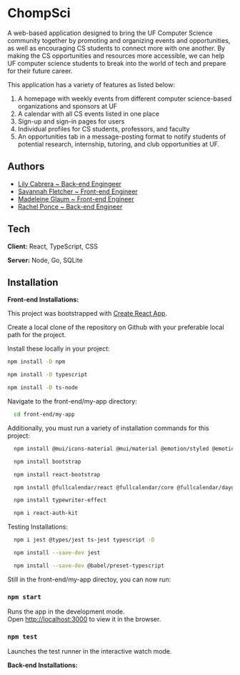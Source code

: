 
# ChompSci

A web-based application designed to bring the UF Computer Science community together by promoting and organizing events and opportunities, as well as encouraging CS students to connect more with one another. By making the CS opportunities and resources more accessible, we can help UF computer science students to break into the world of tech and prepare for their future career.

This application has a variety of features as listed below:

1. A homepage with weekly events from different computer science-based organizations and sponsors at UF
2. A calendar with all CS events listed in one place
3. Sign-up and sign-in pages for users
4. Individual profiles for CS students, professors, and faculty
5. An opportunities tab in a message-posting format to notify students of potential research, internship, tutoring, and club opportunities at UF.
## Authors

- [Lily Cabrera ~ Back-end Engingeer](https://github.com/lilyc1)
- [Savannah Fletcher ~ Front-end Engineer](https://github.com/savannahfletcher)
- [Madeleine Glaum ~ Front-end Engineer](https://github.com/mglaum)
- [Rachel Ponce ~ Back-end Engineer](https://github.com/rachelponce)


## Tech

**Client:** React, TypeScript, CSS

**Server:** Node, Go, SQLite


## Installation

**Front-end Installations:**

This project was bootstrapped with [Create React App](https://github.com/facebook/create-react-app).

Create a local clone of the repository on Github with your preferable local path for the project.

Install these locally in your project:
```bash
npm install -D npm
```
```bash
npm install -D typescript
```
```bash
npm install -D ts-node
```

Navigate to the front-end/my-app directory:
```bash
  cd front-end/my-app
```

Additionally, you must run a variety of installation commands for this project:
  
```bash
  npm install @mui/icons-material @mui/material @emotion/styled @emotion/react
```
```bash
  npm install bootstrap 
```
```bash
  npm install react-bootstrap
```
```bash
  npm install @fullcalendar/react @fullcalendar/core @fullcalendar/daygrid @fullcalendar/interaction @fullcalendar/timegrid
```
```bash
  npm install typewriter-effect
```
```bash
  npm i react-auth-kit
```

Testing Installations: 
```bash
  npm i jest @types/jest ts-jest typescript -D
```
```bash
  npm install --save-dev jest  
```
```bash
  npm install --save-dev @babel/preset-typescript
```

Still in the front-end/my-app directoy, you can now run:

### `npm start`

Runs the app in the development mode.\
Open [http://localhost:3000](http://localhost:3000) to view it in the browser.

### `npm test`

Launches the test runner in the interactive watch mode.

**Back-end Installations:**


    
